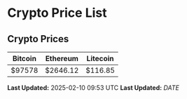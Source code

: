# Crypto Price List

## Crypto Prices
| Bitcoin | Ethereum | Litecoin |
| ------- | -------- | -------- |
| $97578 | $2646.12 | $116.85 |
**Last Updated:** 2025-02-10 09:53 UTC
**Last Updated:** $DATE$

